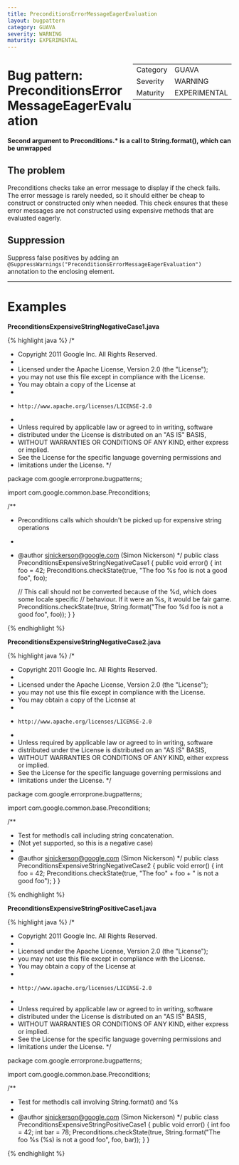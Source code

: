 ```yaml
---
title: PreconditionsErrorMessageEagerEvaluation
layout: bugpattern
category: GUAVA
severity: WARNING
maturity: EXPERIMENTAL
---
```


<div style="float:right;"><table id="metadata">
<tr><td>Category</td><td>GUAVA</td></tr>
<tr><td>Severity</td><td>WARNING</td></tr>
<tr><td>Maturity</td><td>EXPERIMENTAL</td></tr>
</table></div>

# Bug pattern: PreconditionsErrorMessageEagerEvaluation
__Second argument to Preconditions.* is a call to String.format(), which can be unwrapped__

## The problem
Preconditions checks take an error message to display if the check fails. The error message is rarely needed, so it should either be cheap to construct or constructed only when needed. This check ensures that these error messages are not constructed using expensive methods that are evaluated eagerly.

## Suppression
Suppress false positives by adding an `@SuppressWarnings("PreconditionsErrorMessageEagerEvaluation")` annotation to the enclosing element.

----------

# Examples
__PreconditionsExpensiveStringNegativeCase1.java__

{% highlight java %}
/*
 * Copyright 2011 Google Inc. All Rights Reserved.
 *
 * Licensed under the Apache License, Version 2.0 (the "License");
 * you may not use this file except in compliance with the License.
 * You may obtain a copy of the License at
 *
 *     http://www.apache.org/licenses/LICENSE-2.0
 *
 * Unless required by applicable law or agreed to in writing, software
 * distributed under the License is distributed on an "AS IS" BASIS,
 * WITHOUT WARRANTIES OR CONDITIONS OF ANY KIND, either express or implied.
 * See the License for the specific language governing permissions and
 * limitations under the License.
 */

package com.google.errorprone.bugpatterns;

import com.google.common.base.Preconditions;

/**
 * Preconditions calls which shouldn't be picked up for expensive string operations
 * 
 * @author sjnickerson@google.com (Simon Nickerson)
 */
public class PreconditionsExpensiveStringNegativeCase1 {
  public void error() {
    int foo = 42;
    Preconditions.checkState(true, "The foo %s foo  is not a good foo", foo);

    // This call should not be converted because of the %d, which does some locale specific
    // behaviour. If it were an %s, it would be fair game.
    Preconditions.checkState(true, String.format("The foo %d foo is not a good foo", foo));
  }
}

{% endhighlight %}

__PreconditionsExpensiveStringNegativeCase2.java__

{% highlight java %}
/*
 * Copyright 2011 Google Inc. All Rights Reserved.
 *
 * Licensed under the Apache License, Version 2.0 (the "License");
 * you may not use this file except in compliance with the License.
 * You may obtain a copy of the License at
 *
 *     http://www.apache.org/licenses/LICENSE-2.0
 *
 * Unless required by applicable law or agreed to in writing, software
 * distributed under the License is distributed on an "AS IS" BASIS,
 * WITHOUT WARRANTIES OR CONDITIONS OF ANY KIND, either express or implied.
 * See the License for the specific language governing permissions and
 * limitations under the License.
 */

package com.google.errorprone.bugpatterns;

import com.google.common.base.Preconditions;

/**
 * Test for methodIs call including string concatenation.
 * (Not yet supported, so this is a negative case)
 *
 * @author sjnickerson@google.com (Simon Nickerson)
 */
public class PreconditionsExpensiveStringNegativeCase2 {
  public void error() {
    int foo = 42;
    Preconditions.checkState(true, "The foo" + foo + " is not a good foo");
  }
}

{% endhighlight %}

__PreconditionsExpensiveStringPositiveCase1.java__

{% highlight java %}
/*
 * Copyright 2011 Google Inc. All Rights Reserved.
 *
 * Licensed under the Apache License, Version 2.0 (the "License");
 * you may not use this file except in compliance with the License.
 * You may obtain a copy of the License at
 *
 *     http://www.apache.org/licenses/LICENSE-2.0
 *
 * Unless required by applicable law or agreed to in writing, software
 * distributed under the License is distributed on an "AS IS" BASIS,
 * WITHOUT WARRANTIES OR CONDITIONS OF ANY KIND, either express or implied.
 * See the License for the specific language governing permissions and
 * limitations under the License.
 */

package com.google.errorprone.bugpatterns;

import com.google.common.base.Preconditions;

/**
 * Test for methodIs call involving String.format() and %s
 *
 * @author sjnickerson@google.com (Simon Nickerson)
 */
public class PreconditionsExpensiveStringPositiveCase1 {
  public void error() {
    int foo = 42;
    int bar = 78;
    Preconditions.checkState(true, String.format("The foo %s (%s) is not a good foo", foo, bar));
  }
}

{% endhighlight %}

